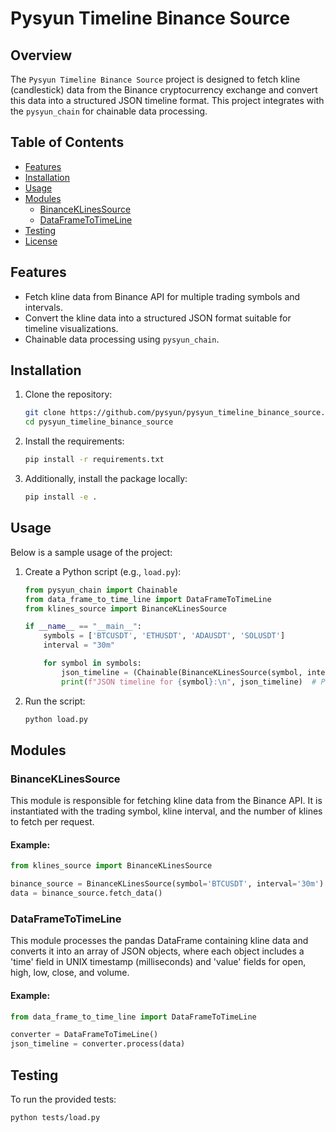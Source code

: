 # Pysyun Timeline Binance Source

## Overview

The `Pysyun Timeline Binance Source` project is designed to fetch kline (candlestick) data from the Binance cryptocurrency exchange and convert this data into a structured JSON timeline format. This project integrates with the `pysyun_chain` for chainable data processing.

## Table of Contents
- [Features](#features)
- [Installation](#installation)
- [Usage](#usage)
- [Modules](#modules)
  - [BinanceKLinesSource](#binanceklincessource)
  - [DataFrameToTimeLine](#dataframetotimeline)
- [Testing](#testing)
- [License](#license)

## Features

- Fetch kline data from Binance API for multiple trading symbols and intervals.
- Convert the kline data into a structured JSON format suitable for timeline visualizations.
- Chainable data processing using `pysyun_chain`.

## Installation

1. Clone the repository:
    ```sh
    git clone https://github.com/pysyun/pysyun_timeline_binance_source.git
    cd pysyun_timeline_binance_source
    ```

2. Install the requirements:
    ```sh
    pip install -r requirements.txt
    ```

3. Additionally, install the package locally:
    ```sh
    pip install -e .
    ```

## Usage

Below is a sample usage of the project:

1. Create a Python script (e.g., `load.py`):

    ```python
    from pysyun_chain import Chainable
    from data_frame_to_time_line import DataFrameToTimeLine
    from klines_source import BinanceKLinesSource

    if __name__ == "__main__":
        symbols = ['BTCUSDT', 'ETHUSDT', 'ADAUSDT', 'SOLUSDT']
        interval = "30m"
    
        for symbol in symbols:
            json_timeline = (Chainable(BinanceKLinesSource(symbol, interval)) | Chainable(DataFrameToTimeLine())).process(symbol)
            print(f"JSON timeline for {symbol}:\n", json_timeline)  # Print first 5 entries for brevity
    ```

2. Run the script:
    ```sh
    python load.py
    ```

## Modules

### BinanceKLinesSource

This module is responsible for fetching kline data from the Binance API. It is instantiated with the trading symbol, kline interval, and the number of klines to fetch per request.

#### Example:
```python
from klines_source import BinanceKLinesSource

binance_source = BinanceKLinesSource(symbol='BTCUSDT', interval='30m')
data = binance_source.fetch_data()
```

### DataFrameToTimeLine

This module processes the pandas DataFrame containing kline data and converts it into an array of JSON objects, where each object includes a 'time' field in UNIX timestamp (milliseconds) and 'value' fields for open, high, low, close, and volume.

#### Example:
```python
from data_frame_to_time_line import DataFrameToTimeLine

converter = DataFrameToTimeLine()
json_timeline = converter.process(data)
```

## Testing

To run the provided tests:
```sh
python tests/load.py
```
